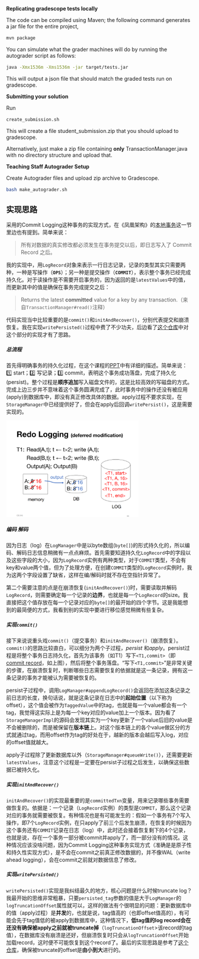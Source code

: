 **Replicating gradescope tests locally**

The code can be compiled using Maven; the following command generates a jar file
for the entire project,

```bash
mvn package
```

You can simulate what the grader machines will do by running the autograder
script as follows:

```bash
java -Xmx1536m -Xms1536m -jar target/tests.jar 
```

This will output a json file that should match the graded tests run on
gradescope.

**Submitting your solution**

Run 
```bash
create_submission.sh
```

This will create a file student_submission.zip that you should upload to
gradescope.

Alternatively, just make a zip file containing **only** TransactionManager.java
with no directory structure and upload that.

**Teaching Staff Autograder Setup**

Create Autograder files and upload zip archive to Gradescope.

```bash
bash make_autograder.sh
```





## 实现思路

采用的Commit Logging这种事务的实现方式，在《凤凰架构》的[本地事务](https://icyfenix.cn/architect-perspective/general-architecture/transaction/local.html)这一节里边也有提到。简单来说：

> 所有对数据的真实修改都必须发生在事务提交以后，即日志写入了 Commit Record 之后。

我的实现中，用`LogRecord`对象来表示一行日志记录，记录的类型其实只需要两种，一种是写操作（**`OPS`**）；另一种是提交操作（**`COMMIT`**），表示整个事务已经完成持久化。对于读操作是不需要开启事务的，因为返回的是`latestValues`中的值，而更新其中的值是确保在事务完成提交之后：

> Returns the latest **committed** value for a key by any transaction.（来自`TransactionManager#read()`注释）

代码实现当中比较重要的是`commit()`和`initAndRecover()`，分别代表提交和崩溃恢复。我在实现`writePersisted()`过程中费了不少功夫，后边看了[这个仓库](https://github.com/hahabigzoo/cs245-as3)中对这个部分的实现才有了思路。

##### 总流程

首先得明确事务的持久化过程，在这个课程的[PPT](https://web.stanford.edu/class/cs245/slides/10-Transactions-and-Recovery.pdf)中有详细的描述。简单来说：1️⃣ start；2️⃣ 写记录；3️⃣ commit，表明这个事务成功落盘，完成了持久化(persist)。整个过程是**顺序追加**写入磁盘文件的，这是比较高效的写磁盘的方式。完成上边三步并不意味着这个事务圆满完成了，此时事务中的操作还没有被应用(apply)到数据库中，即没有真正修改具体的数据。apply过程不要求实现，在`StorageManager`中已经提供好了，但会在apply后回调`writePersist()`，这是需要实现的。

<img src="README.assets/image-20220609172306014.png" alt="image-20220609172306014" style="zoom:35%;" />

##### 编码 解码

因为日志（log）在`LogManager`中是以byte数组(`byte[]`)的形式持久化的，所以编码、解码日志信息稍微有一点点麻烦。首先需要知道持久化`LogRecord`中的字段以及这些字段的大小，因为`LogRecord`实例有两种类型，对于`COMMIT`类型，不会有key和value两个值，但为了处理方便，在创建`COMMIT`类型的`LogRecord`实例时，我为这两个字段设置了缺省，这样在编/解码时就不存在空指针异常了。

第二个需要注意的点是在崩溃恢复(`initAndRecover()`)时，需要读取并解码`LogRecord`，则需要确定每一个记录的**边界**，也就是每一个`LogRecord`的size。我直接把这个值存放在每一个记录对应的`byte[]`的最开始的四个字节。这是我能想到的最简便的方式，我看到别的实现中要进行移位感觉稍微有些复杂。

##### 实现`commit()`

接下来说说重头戏`commit()`（提交事务）和`initAndRecover()`（崩溃恢复）。`commit()`的思路比较直白，可以细分为两个子过程，*persist* 和*apply*。persist过程是将整个事务日志持久化，首先为该事务（如T1）写下`<T1,commit>`（即[commit record](https://icyfenix.cn/architect-perspective/general-architecture/transaction/local.html#:~:text=%E6%95%B0%E6%8D%AE%E5%BA%93%E5%9C%A8%E6%97%A5%E5%BF%97%E4%B8%AD%E7%9C%8B%E5%88%B0%E4%BB%A3%E8%A1%A8%E4%BA%8B%E5%8A%A1%E6%88%90%E5%8A%9F%E6%8F%90%E4%BA%A4%E7%9A%84%E2%80%9C%E6%8F%90%E4%BA%A4%E8%AE%B0%E5%BD%95%E2%80%9D%EF%BC%88Commit%20Record%EF%BC%89%E5%90%8E%EF%BC%8C%E6%89%8D%E4%BC%9A%E6%A0%B9%E6%8D%AE%E6%97%A5%E5%BF%97%E4%B8%8A%E7%9A%84%E4%BF%A1%E6%81%AF%E5%AF%B9%E7%9C%9F%E6%AD%A3%E7%9A%84%E6%95%B0%E6%8D%AE%E8%BF%9B%E8%A1%8C%E4%BF%AE%E6%94%B9)，如上图），然后将整个事务落盘。“写下`<T1,commit>`”是非常关键的步骤，在崩溃恢复时，判断哪些日志需要恢复的依据就是这一条记录，拥有这一条记录的事务才能被认为需要被恢复的。

persist子过程中，调用`LogManager#appendLogRecord()`会返回在添加这条记录之前日志的长度，换句话说，就是这条记录在日志中的**起始位置**（以下称为offset），这个值会被作为`TaggedValue`中的tag，也就是每一个value都会有一个tag，我觉得这实际上是为每一个key对应的value加上一个版本。因为看了`StorageManagerImpl`的源码会发现其实为一个key更新了一个value后旧的value是不会被删除的，而是被保留在**版本链**上。对这个版本链上的各个value做区分的方式就通过tag，而用offset作为tag的好处在于，越新的版本会越后写入log，对应的offset值就越大。

apply子过程除了更新数据库以外（`StorageManager#queueWrite()`），还需要更新`latestValues`，注意这个过程是一定要在persist子过程之后发生，以确保这些数据已被持久化。

##### 实现`initAndRecover()`

`initAndRecover()`的实现最重要的是`committedTxn`变量，用来记录哪些事务需要做恢复的。依据是：一个记录（`LogRecord`实例）的类型是`COMMIT`，那么这个记录对应的事务就需要被恢复。有种情况也是有可能发生的：假如一个事务有7个写入操作，即7个`LogRecord`实例，在只apply了前三个后发生崩溃，在恢复的时候因为这个事务还有`COMMIT`记录在日志（log）中，此时还会接着恢复剩下的4个记录，也就是说，存在一个事务一部分被commit并apply了，而一部分没有的情况。这种情况应该没啥问题，因为Commit Logging这种事务实现方式（准确是是原子性和持久性实现方式），是不会在commit之前真正修改数据的，并不像WAL（write ahead logging），会在commit之前就对数据信息了修改。

##### 实现`writePersisted()`

`writePersisted()`实现是我纠结最久的地方，核心问题是什么时候truncate log？我最开始的思维非常粗暴，只要`persisted_tag`参数的值是大于`LogManager`的`logTruncationOffset`属性就可以，这样的做法有个很明显的问题：更新数据库中的值（apply过程）是**并发**的，也就是说，tag值高的（也即offset值高的），有可能会先于tag值低的被apply到数据库中，这种情况下，**低tag值的log record会在还没有确保被apply之前就被truncate掉**（`logTruncationOffset`>该record的tag值），在数据库没有崩溃是还好，但崩溃恢复时只会从`logTruncationOffset`开始加载record，这时便不可能恢复到这个record了。最后的实现思路是参考了[这个仓库](https://github.com/hahabigzoo/cs245-as3)，确保被truncate的offset是**由小到大**进行的。
